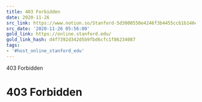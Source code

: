 ```yaml
---
title: 403 Forbidden
date: 2020-11-26
src_link: https://www.notion.so/Stanford-5d3000550e4246f3b4455ccb1b146ecc
src_date: '2020-11-26 05:56:00'
gold_link: https://online.stanford.edu/
gold_link_hash: d4f7392d342d5b9fbd6cfc1f86234087
tags:
- '#host_online_stanford_edu'
---
```



403 Forbidden

403 Forbidden
=============